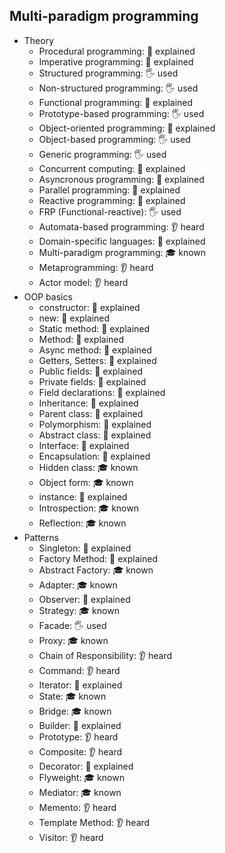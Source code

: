 ## Multi-paradigm programming

- Theory
  - Procedural programming: 🙋 explained
  - Imperative programming: 🙋 explained
  - Structured programming: 🖐️ used
  - Non-structured programming: 🖐️ used
  - Functional programming: 🙋 explained
  - Prototype-based programming: 🖐️ used
  - Object-oriented programming: 🙋 explained
  - Object-based programming: 🖐️ used
  - Generic programming: 🖐️ used
  - Concurrent computing: 🙋 explained
  - Asyncronous programming: 🙋 explained
  - Parallel programming: 🙋 explained
  - Reactive programming: 🙋 explained
  - FRP (Functional-reactive): 🖐️ used
  - Automata-based programming: 👂 heard
  - Domain-specific languages: 🙋 explained
  - Multi-paradigm programming: 🎓 known
  - Metaprogramming: 👂 heard
  - Actor model: 👂 heard
- OOP basics
  - constructor: 🙋 explained
  - new: 🙋 explained
  - Static method: 🙋 explained
  - Method: 🙋 explained
  - Async method: 🙋 explained
  - Getters, Setters: 🙋 explained
  - Public fields: 🙋 explained
  - Private fields: 🙋 explained
  - Field declarations: 🙋 explained
  - Inheritance: 🙋 explained
  - Parent class: 🙋 explained
  - Polymorphism: 🙋 explained
  - Abstract class: 🙋 explained
  - Interface: 🙋 explained
  - Encapsulation: 🙋 explained
  - Hidden class: 🎓 known
  - Object form: 🎓 known
  - instance: 🙋 explained
  - Introspection: 🎓 known
  - Reflection: 🎓 known
- Patterns
  - Singleton: 🙋 explained
  - Factory Method: 🙋 explained
  - Abstract Factory: 🎓 known
  - Adapter: 🎓 known
  - Observer: 🙋 explained
  - Strategy: 🎓 known
  - Facade: 🖐️ used
  - Proxy: 🎓 known
  - Chain of Responsibility: 👂 heard
  - Command: 👂 heard
  - Iterator: 🙋 explained
  - State: 🎓 known
  - Bridge: 🎓 known
  - Builder: 🙋 explained
  - Prototype: 👂 heard
  - Composite: 👂 heard
  - Decorator: 🙋 explained
  - Flyweight: 🎓 known
  - Mediator: 🎓 known
  - Memento: 👂 heard
  - Template Method: 👂 heard
  - Visitor: 👂 heard
